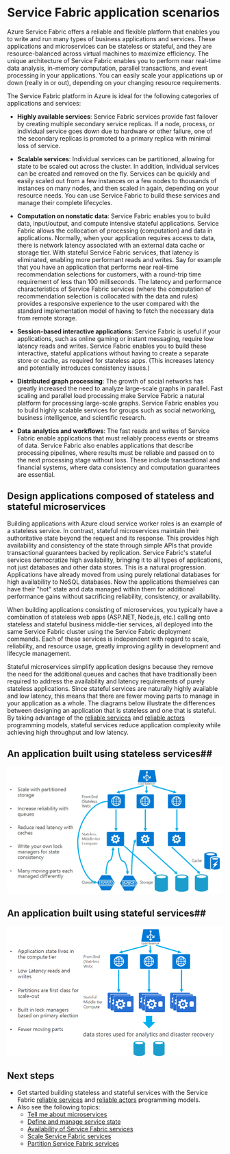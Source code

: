 <properties
   pageTitle="Application scenarios and design | Microsoft Azure"
   description="Overview of categories of cloud applications in Service Fabric. Discusses application design that uses stateful and stateless services."
   services="service-fabric"
   documentationCenter=".net"
   authors="msfussell"
   manager="timlt"
   editor=""/>

<tags
   ms.service="service-fabric"
   ms.devlang="dotnet"
   ms.topic="article"
   ms.tgt_pltfrm="NA"
   ms.workload="NA"
   ms.date="07/05/2016"
   ms.author="mfussell"/>

# Service Fabric application scenarios

Azure Service Fabric offers a reliable and flexible platform that enables you to write and run many types of business applications and services. These applications and microservices can be stateless or stateful, and they are resource-balanced across virtual machines to maximize efficiency. The unique architecture of Service Fabric enables you to perform near real-time data analysis, in-memory computation, parallel transactions, and event processing in your applications. You can easily scale your applications up or down (really in or out), depending on your changing resource requirements.

The Service Fabric platform in Azure is ideal for the following categories of applications and services:

- **Highly available services**: Service Fabric services provide fast failover by creating multiple secondary service replicas. If a node, process, or individual service goes down due to hardware or other failure, one of the secondary replicas is promoted to a primary replica with minimal loss of service.

- **Scalable services**: Individual services can be partitioned, allowing for state to be scaled out across the cluster. In addition, individual services can be created and removed on the fly. Services can be quickly and easily scaled out from a few instances on a few nodes to thousands of instances on many nodes, and then scaled in again, depending on your resource needs. You can use Service Fabric to build these services and manage their complete lifecycles.

- **Computation on nonstatic data**: Service Fabric enables you to build data, input/output, and compute intensive stateful applications. Service Fabric allows the collocation of processing (computation) and data in applications. Normally, when your application requires access to data, there is network latency associated with an external data cache or storage tier. With stateful Service Fabric services, that latency is eliminated, enabling more performant reads and writes. Say for example that you have an application that performs near real-time recommendation selections for customers, with a round-trip time requirement of less than 100 milliseconds. The latency and performance characteristics of Service Fabric services (where the computation of recommendation selection is collocated with the data and rules) provides a responsive experience to the user compared with the standard implementation model of having to fetch the necessary data from remote storage.  

- **Session-based interactive applications**: Service Fabric is useful if your applications, such as online gaming or instant messaging, require low latency reads and writes. Service Fabric enables you to build these interactive, stateful applications without having to create a separate store or cache, as required for stateless apps. (This increases latency and potentially introduces consistency issues.)

- **Distributed graph processing**: The growth of social networks has greatly increased the need to analyze large-scale graphs in parallel. Fast scaling and parallel load processing make Service Fabric a natural platform for processing large-scale graphs. Service Fabric enables you to build highly scalable services for groups such as social networking, business intelligence, and scientific research.

- **Data analytics and workflows**: The fast reads and writes of Service Fabric enable applications that must reliably process events or streams of data. Service Fabric also enables applications that describe processing pipelines, where results must be reliable and passed on to the next processing stage without loss. These include transactional and financial systems, where data consistency and computation guarantees are essential.

## Design applications composed of stateless and stateful microservices
Building applications with Azure cloud service worker roles is an example of a stateless service. In contrast, stateful microservices maintain their authoritative state beyond the request and its response. This provides high availability and consistency of the state through simple APIs that provide transactional guarantees backed by replication. Service Fabric's stateful services democratize high availability, bringing it to all types of applications, not just databases and other data stores. This is a natural progression. Applications have already moved from using purely relational databases for high availability to NoSQL databases. Now the applications themselves can have their "hot" state and data managed within them for additional performance gains without sacrificing reliability, consistency, or availability.

When building applications consisting of microservices, you typically have a combination of stateless web apps (ASP.NET, Node.js, etc.) calling onto stateless and stateful business middle-tier services, all deployed into the same Service Fabric cluster using the Service Fabric deployment commands. Each of these services is independent with regard to scale, reliability, and resource usage, greatly improving agility in development and lifecycle management.

Stateful microservices simplify application designs because they remove the need for the additional queues and caches that have traditionally been required to address the availability and latency requirements of purely stateless applications. Since stateful services are naturally highly available and low latency, this means that there are fewer moving parts to manage in your application as a whole. The diagrams below illustrate the differences between designing an application that is stateless and one that is stateful. By taking advantage of the [reliable services](service-fabric-reliable-services-introduction.md) and [reliable actors](service-fabric-reliable-actors-introduction.md) programming models, stateful services reduce application complexity while achieving high throughput and low latency.

## An application built using stateless services##
![Application using stateless service][Image1]

## An application built using stateful services##
![Application using stateless service][Image2]

<!--Every topic should have next steps and links to the next logical set of content to keep the customer engaged-->
## Next steps

* Get started building stateless and stateful services with the Service Fabric
[reliable services](service-fabric-reliable-services-quick-start.md) and [reliable actors](service-fabric-reliable-actors-get-started.md) programming models.
* Also see the following topics:
    * [Tell me about microservices](service-fabric-overview-microservices.md)
    * [Define and manage service state](service-fabric-concepts-state.md)
    * [Availability of Service Fabric services](service-fabric-availability-services.md)
    * [Scale Service Fabric services](service-fabric-concepts-scalability.md)
    * [Partition Service Fabric services](service-fabric-concepts-partitioning.md)

[Image1]: media/service-fabric-application-scenarios/AppwithStatelessServices.jpg
[Image2]: media/service-fabric-application-scenarios/AppwithStatefulServices.jpg
